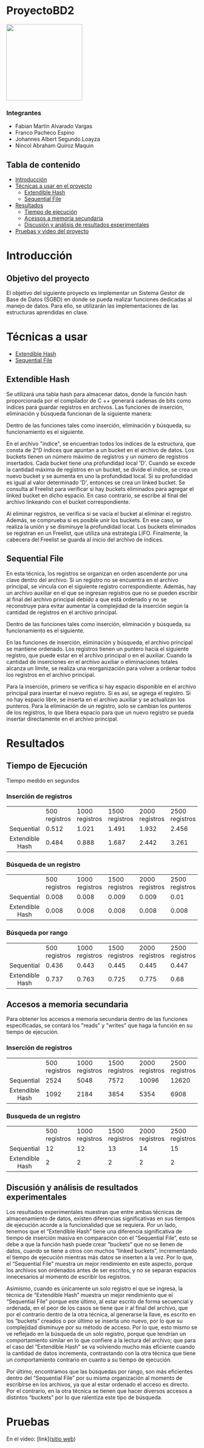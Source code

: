 # ProyectoBD2


<img src="https://upload.wikimedia.org/wikipedia/commons/7/7a/UTEC.jpg" width="200">

### **Integrantes**
* Fabian Martin Alvarado Vargas
* Franco Pacheco Espino
* Johannes Albert Segundo Loayza 
* Nincol Abraham Quiroz Maquin

## **Tabla de contenido**
* [Introducción](#introducción)
* [Técnicas a usar en el proyecto](#técnicas-a-usar)
  * [Extendible Hash](#extendible-hash)
  * [Sequential File](#sequential-file)
* [Resultados](#resultados)
  * [Tiempo de ejecución](#tiempo-de-ejecución)
  * [Acessos a memoria secundaria](#accesos-a-memoria-secundaria)
  * [Discusión y análisis de resultados experimentales](#discusión-y-análisis-de-resultados-experimentales)
* [Pruebas y video del proyecto](#pruebas)
# **Introducción**


## **Objetivo del proyecto**
El objetivo del siguiente proyecto es implementar un Sistema Gestor de Base de Datos (SGBD) en donde se pueda realizar funciones dedicadas al manejo de datos. Para ello, se utilizarán las implementaciones de las estructuras aprendidas en clase.

# **Técnicas a usar**
- [Extendible Hash](#extendible-hash)
- [Sequential File](#sequential-file)
  

## **Extendible Hash**
<!--- >Explicación de la técnica <--->
Se utilizará una tabla hash para almacenar datos, donde la función hash proporcionada por el compilador de C ++ generará cadenas de bits como índices para guardar registros en archivos. Las funciones de inserción, eliminación y búsqueda funcionan de la siguiente manera:
<!--- >Funcionamiento de inserción, eliminación y búsqueda <--->
Dentro de las funciones tales como inserción, eliminación y búsqueda, su funcionamiento es el siguiente.

<!--- >Manejo de memoria secundaria <--->
En el archivo "índice", se encuentran todos los índices de la estructura, que consta de 2^D índices que apuntan a un bucket en el archivo de datos. Los buckets tienen un número máximo de registros y un número de registros insertados. Cada bucket tiene una profundidad local 'D'. Cuando se excede la cantidad máxima de registros en un bucket, se divide el índice, se crea un nuevo bucket y se aumenta en uno la profundidad local. Si su profundidad es igual al valor determinado 'D', entonces se crea un linked bucket. Se consulta al Freelist para verificar si hay buckets eliminados para agregar el linked bucket en dicho espacio. En caso contrario, se escribe al final del archivo linkeando con el bucket correspondiente.

Al eliminar registros, se verifica si se vacía el bucket al eliminar el registro. Además, se comprueba si es posible unir los buckets. En ese caso, se realiza la unión y se disminuye la profundidad local. Los buckets eliminados se registran en un Freelist, que utiliza una estrategia LIFO. Finalmente, la cabecera del Freelist se guarda al inicio del archivo de índices.
 
## **Sequential File**
<!--- >Explicación de la técnica <--->
En esta técnica, los registros se organizan en orden ascendente por una clave dentro del archivo. Si un registro no se encuentra en el archivo principal, se vincula con el siguiente registro correspondiente. Además, hay un archivo auxiliar en el que se ingresan registros que no se pueden escribir al final del archivo principal debido a que está ordenado y no se reconstruye para evitar aumentar la complejidad de la inserción según la cantidad de registros en el archivo principal.
<!--- >Funcionamiento de inserción, eliminación y búsqueda <--->
Dentro de las funciones tales como inserción, eliminación y búsqueda, su funcionamiento es el siguiente.

<!--- >Manejo de memoria secundaria <--->
En las funciones de inserción, eliminación y búsqueda, el archivo principal se mantiene ordenado. Los registros tienen un puntero hacia el siguiente registro, que puede estar en el archivo principal o en el auxiliar. Cuando la cantidad de inserciones en el archivo auxiliar o eliminaciones totales alcanza un límite, se realiza una reorganización para volver a ordenar todos los registros en el archivo principal.

Para la inserción, primero se verifica si hay espacio disponible en el archivo principal para insertar el nuevo registro. Si es así, se agrega el registro. Si no hay espacio libre, se inserta en el archivo auxiliar y se actualizan los punteros. Para la eliminación de un registro, solo se cambian los punteros de los registros, lo que libera espacio para que un nuevo registro se pueda insertar directamente en el archivo principal.


# **Resultados**

## Tiempo de Ejecución
Tiempo medido en segundos

### Inserción de registros
| | | | | | |
| :-------------------: | --- | --- | --- | --- | --- |
| | 500 registros | 1000 registros | 1500 registros | 2000 registros | 2500 registros |
| Sequential | 0.512 | 1.021 | 1.491 | 1.932 | 2.456 | 
| Extendible Hash | 0.484 | 0.888 | 1.687 | 2.442 |  3.261 |

### Búsqueda de un registro
| | | | | | |
| :-------------------: | --- | --- | --- | --- | --- |
| | 500 registros | 1000 registros | 1500 registros | 2000 registros | 2500 registros |
| Sequential | 0.008 | 0.008 | 0.009 | 0.009 | 0.01 | 
| Extendible Hash | 0.008 | 0.008 | 0.008 | 0.008 |  0.008 |

### Búsqueda por rango
| | | | | | |
| :-------------------: | --- | --- | --- | --- | --- |
| | 500 registros | 1000 registros | 1500 registros | 2000 registros | 2500 registros |
| Sequential | 0.436 | 0.443 | 0.445 | 0.445 | 0.447 | 
| Extendible Hash | 0.737 | 0.763 | 0.725 | 0.775 |  0.68 |


## Accesos a memoria secundaria
Para obtener los accesos a memoria secundaria dentro de las funciones especificadas, se contará los "reads" y "writes" que haga la función en su tiempo de ejecución.

### Inserción de registros
| | | | | | |
| :-------------------: | --- | --- | --- | --- | --- |
| | 500 registros | 1000 registros | 1500 registros | 2000 registros | 2500 registros |
| Sequential | 2524 | 5048 | 7572 | 10096 | 12620 | 
| Extendible Hash | 1092 | 2184 | 3854 | 5354 |  6908 |

### Busqueda de un registro
| | | | | | |
| :-------------------: | --- | --- | --- | --- | --- |
| | 500 registros | 1000 registros | 1500 registros | 2000 registros | 2500 registros |
| Sequential | 12 | 12 | 13 | 14 | 15 | 
| Extendible Hash | 2 | 2 | 2 | 2 | 2 |


## Discusión y análisis de resultados experimentales
Los resultados experimentales muestran que entre ambas técnicas de almacenamiento de datos, existen diferencias significativas en sus tiempos de ejecución acorde a la funcionalidad que se requiera.
Por un lado, tenemos que el “Extendible Hash” tiene una diferencia significativa de tiempo de inserción masiva en comparación con el “Sequential File”, esto se debe a que la función hash puede crear “buckets” que no se llenen de datos, cuando se tiene a otros con muchos “linked buckets”, incrementando el tiempo de ejecución mientras más datos se inserten a la vez. Por lo que, el “Sequential File” muestra un mejor rendimiento en este aspecto, porque los archivos son ordenados antes de ser escritos, y no se separan espacios innecesarios al momento de escribir los registros.

Asimismo, cuando es únicamente un solo registro el que se ingresa, la técnica de “Extendible Hash” muestra un mejor rendimiento que el “Sequential File” porque este último, al estar escrito de forma secuencial y ordenada, en el peor de los casos se tiene que ir al final del archivo, que por el contrario dentro de la otra técnica, al generarse la llave, es escrito en los “buckets” creados o por último se inserta uno nuevo, por lo que su complejidad disminuye por su método de acceso. Por lo que, esto mismo se ve reflejado en la búsqueda de un solo registro, porque que tendrían un comportamiento similar en lo que confiere a la lectura del archivo; que para el caso del “Extendible Hash” se va volviendo mucho más eficiente cuando la cantidad de datos incrementa, contrastando con la otra técnica que tiene un comportamiento contrario en cuanto a su tiempo de ejecución.

Por último, encontramos que las búsquedas por rango, son más eficientes dentro del “Sequential File” por su misma organización al momento de escribirse en los archivos, ya que al estar ordenado el acceso es directo. Por el contrario, en la otra técnica se tienen que hacer diversos accesos a distintos “buckets” por lo que ralentiza este tipo de búsqueda.



# **Pruebas**
En el video: [link]([sitio web](https://drive.google.com/drive/folders/1faJ9uAV2EO0ABUXPBB2jaawCxAzAxbSp?usp=sharing))




